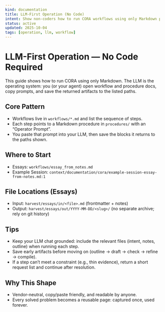 ```yaml
---
kind: documentation
title: LLM-First Operation (No Code)
intent: Show non-coders how to run CORA workflows using only Markdown prompts and files
status: active
updated: 2025-10-04
tags: [operation, llm, workflow]
---
```


# LLM-First Operation — No Code Required

This guide shows how to run CORA using only Markdown. The LLM is the operating system: you (or your agent) open workflow and procedure docs, copy prompts, and save the returned artifacts to the listed paths.

## Core Pattern
- Workflows live in `workflows/*.md` and list the sequence of steps.
- Each step points to a Markdown procedure in `procedures/` with an “Operator Prompt”.
- You paste that prompt into your LLM, then save the blocks it returns to the paths shown.

## Where to Start
- Essays: `workflows/essay_from_notes.md`
 - Example Session: `context/documentation/cora/example-session-essay-from-notes.md:1`

## File Locations (Essays)
- Input: `harvest/essays/in/<file>.md` (frontmatter + notes)
- Output: `harvest/essays/out/YYYY-MM-DD/<slug>/` (no separate archive; rely on git history)

## Tips
- Keep your LLM chat grounded: include the relevant files (intent, notes, outline) when running each step.
- Save early artifacts before moving on (outline → draft → check → refine → compile).
- If a step can’t meet a constraint (e.g., thin evidence), return a short request list and continue after resolution.

## Why This Shape
- Vendor-neutral, copy/paste friendly, and readable by anyone.
- Every solved problem becomes a reusable page: captured once, used forever.
